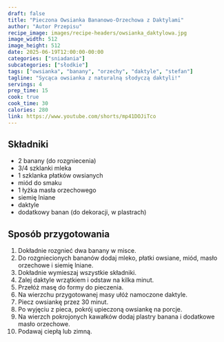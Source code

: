 ```yaml
---
draft: false
title: "Pieczona Owsianka Bananowo-Orzechowa z Daktylami"
author: "Autor Przepisu"
recipe_image: images/recipe-headers/owsianka_daktylowa.jpg
image_width: 512
image_height: 512
date: 2025-06-19T12:00:00-00:00
categories: ["sniadania"]
subcategories: ["słodkie"]
tags: ["owsianka", "banany", "orzechy", "daktyle", "stefan"]
tagline: "Sycąca owsianka z naturalną słodyczą daktyli!"
servings: 4
prep_time: 15
cook: true
cook_time: 30
calories: 280
link: https://www.youtube.com/shorts/mp41DOJiTco
---
```


## Składniki
- 2 banany (do rozgniecenia)
- 3/4 szklanki mleka
- 1 szklanka płatków owsianych
- miód do smaku
- 1 łyżka masła orzechowego
- siemię lniane
- daktyle
- dodatkowy banan (do dekoracji, w plastrach)

## Sposób przygotowania
1. Dokładnie rozgnieć dwa banany w misce.
2. Do rozgniecionych bananów dodaj mleko, płatki owsiane, miód, masło orzechowe i siemię lniane.
3. Dokładnie wymieszaj wszystkie składniki.
4. Zalej daktyle wrzątkiem i odstaw na kilka minut.
5. Przełóż masę do formy do pieczenia.
6. Na wierzchu przygotowanej masy ułóż namoczone daktyle.
7. Piecz owsiankę przez 30 minut.
8. Po wyjęciu z pieca, pokrój upieczoną owsiankę na porcje.
9. Na wierzch pokrojonych kawałków dodaj plastry banana i dodatkowe masło orzechowe.
10. Podawaj ciepłą lub zimną.
